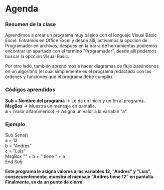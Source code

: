 # Agenda
### Resumen de la clase
Aprendimos a crear un programa muy básico con el lenguaje Visual Basic Excel. Entramos en Office Excel y desde allí, activamos la opccion de Programador en archivos, despues en la barra de herramientas podremos encontrar un apartado con el termino "Programador", desde alli podemos buscar la opccion Visual Basic.   

Por otro lado, también aprendimos a hacer diagramas de flujo basándonos en un algoritmo (el cual simplemente es el programa redactado con las órdenes y funciones que el programa debe cumplir).  
### Códigos aprendidos
**Sub + Nombre del programa** -> Le da un inicio y un fin al programa.  
**MsgBox** -> Muestra un mensaje en pantalla.    
**a** = (valor alfanúmerico) -> Asigna un valor a la variable "a".    
### Ejemplo
Sub Sena()  
    a = 12  
    b = "Andres"  
    c = "Luis"  
    MsgBox "" + b + " tiene " + a  
End Sub

**Este programa le asigna valores a las variables 12, "Andres" y "Luis", consecuentemente, muestra el mensaje "Andres tiene 12" en pantalla. Finalmente, se da un punto de cierre.**